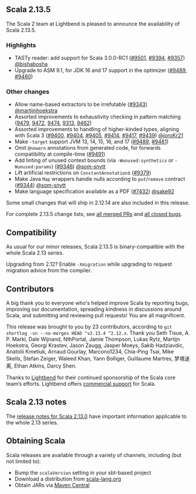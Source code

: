 ## Scala 2.13.5

The Scala 2 team at Lightbend is pleased to announce the availability of Scala 2.13.5.

### Highlights

* TASTy reader: add support for Scala 3.0.0-RC1 ([#9501](https://github.com/scala/scala/pull/9501), [#9394](https://github.com/scala/scala/pull/9394), [#9357](https://github.com/scala/scala/pull/9357)) [@bishabosha](https://github.com/bishabosha)
* Upgrade to ASM 9.1, for JDK 16 and 17 support in the optimizer ([#9489](https://github.com/scala/scala/pull/9489), [#9480](https://github.com/scala/scala/pull/9480))

### Other changes

* Allow name-based extractors to be irrefutable ([#9343](https://github.com/scala/scala/pull/9343)) [@martijnhoekstra](https://github.com/martijnhoekstra)
* Assorted improvements to exhaustivity checking in pattern matching ([9479](https://github.com/scala/scala/pull/9479), [9472](https://github.com/scala/scala/pull/9472), [9474](https://github.com/scala/scala/pull/9474), [9313](https://github.com/scala/scala/pull/9313), [9462](https://github.com/scala/scala/pull/9462))
* Assorted improvements to handling of higher-kinded types, aligning with Scala 3 ([#9400](https://github.com/scala/scala/pull/9400), [#9404](https://github.com/scala/scala/pull/9404), [#9405](https://github.com/scala/scala/pull/9405), [#9414](https://github.com/scala/scala/pull/9414), [#9417](https://github.com/scala/scala/pull/9417), [#9439](https://github.com/scala/scala/pull/9439)) [@joroKr21](https://github.com/joroKr21)
* Make `-target` support JVM 13, 14, 15, 16, and 17 ([#9489](https://github.com/scala/scala/pull/9489), [#9481](https://github.com/scala/scala/pull/9481))
* Omit `@nowarn` annotations from generated code, for forwards compatibility at compile-time ([#9491](https://github.com/scala/scala/pull/9491))
* Add linting of unused context bounds (via `-Wunused:synthetics` or `-Wunused:params`) ([#9346](https://github.com/scala/scala/pull/9346)) [@som-snytt](https://github.com/som-snytt)
* Lift artificial restrictions on `ConstantAnnotation`s ([#9379](https://github.com/scala/scala/pull/9379))
* Make Java `Map` wrappers handle nulls according to `put`/`remove` contract ([#9344](https://github.com/scala/scala/pull/9344)) [@som-snytt](https://github.com/som-snytt)
* Make language specification available as a PDF ([#7432](https://github.com/scala/scala/pull/7432)) [@sake92](https://github.com/sake92)

Some small changes that will ship in 2.12.14 are also included in this release.

For complete 2.13.5 change lists, see [all merged PRs](https://github.com/scala/scala/pulls?q=is%3Amerged%20milestone%3A2.13.5) and [all closed bugs](https://github.com/scala/bug/issues?utf8=%E2%9C%93&q=is%3Aclosed+milestone%3A2.13.5).

## Compatibility

As usual for our minor releases, Scala 2.13.5 is binary-compatible with the whole Scala 2.13 series.

Upgrading from 2.12? Enable `-Xmigration` while upgrading to request migration advice from the compiler.

## Contributors

A big thank you to everyone who's helped improve Scala by reporting bugs, improving our documentation, spreading kindness in discussions around Scala, and submitting and reviewing pull requests! You are all magnificent.

This release was brought to you by 23 contributors, according to `git shortlog -sn --no-merges HEAD ^v2.13.4 ^2.12.x`. Thank you Seth Tisue, A. P. Marki, Dale Wijnand, NthPortal, Jamie Thompson, Lukas Rytz, Martijn Hoekstra, Georgi Krastev, Jason Zaugg, Jasper Moeys, Sakib Hadziavdic, Anatolii Kmetiuk, Arnaud Gourlay, Marcono1234, Chia-Ping Tsai, Mike Skells, Stefan Zeiger, Waleed Khan, Yann Bolliger, Guillaume Martres, 梦境迷离, Ethan Atkins, Darcy Shen.

Thanks to [Lightbend](https://www.lightbend.com/scala) for their continued sponsorship of the Scala core team’s efforts. Lightbend offers [commercial support](https://www.lightbend.com/lightbend-platform-subscription) for Scala.

## Scala 2.13 notes

The [release notes for Scala 2.13.0](https://github.com/scala/scala/releases/v2.13.0) have important information applicable to the whole 2.13 series.

## Obtaining Scala

Scala releases are available through a variety of channels, including (but not limited to):

* Bump the `scalaVersion` setting in your sbt-based project
* Download a distribution from [scala-lang.org](http://scala-lang.org/download/2.13.5.html)
* Obtain JARs via [Maven Central](http://search.maven.org/#search%7Cga%7C1%7Cg%3A%22org.scala-lang%22%20AND%20v%3A%222.13.5%22)
